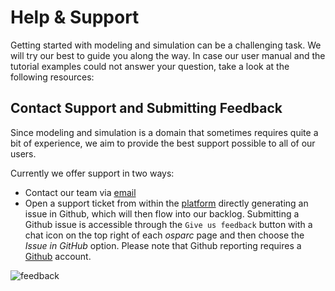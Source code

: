 # Help & Support

Getting started with modeling and simulation can be a challenging task. We will try our best to guide you along the way. In case our user manual and the tutorial examples could not answer your question, take a look at the following resources:

## Contact Support and Submitting Feedback

Since modeling and simulation is a domain that sometimes requires quite a bit of experience, we aim to provide the best support possible to all of our users.

Currently we offer support in two ways:
* Contact our team via [email](mailto:support@osparc.io)  
* Open a support ticket from within the [platform](https://osparc.io) directly generating an issue in Github, which will then flow into our backlog. Submitting a Github issue is accessible through the ```Give us feedback``` button with a chat icon on the top right of each *osparc* page and then choose the *Issue in GitHub* option. 
Please note that Github reporting requires a [Github](https://github.com/) account.

![feedback](https://user-images.githubusercontent.com/18575092/207320495-8a4dd55b-6c7e-4e0b-83f2-30f4cc51b599.gif)


